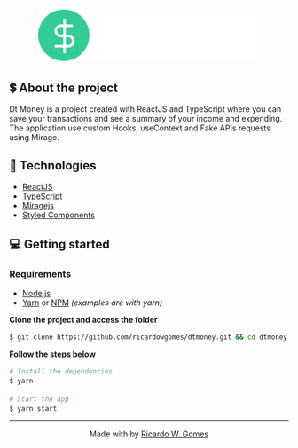 <h1 align="center">
  <img alt="dtmoney" title="dtmoney" width="400px"  src="src/assets/logo.svg" />
</h1>

## 💲 About the project

Dt Money is a project created with ReactJS and TypeScript where you can save your transactions and see a summary of your income and expending.
The application use custom Hooks, useContext and Fake APIs requests using Mirage.

## 🚀 Technologies

- [ReactJS](https://reactjs.org/)
- [TypeScript](https://www.typescriptlang.org/)
- [Miragejs](https://miragejs.com/)
- [Styled Components](https://styled-components.com/)

## 💻 Getting started

### Requirements

- [Node.js](https://nodejs.org/en/)
- [Yarn](https://classic.yarnpkg.com/) or [NPM](https://www.npmjs.com/) _(examples are with yarn)_

**Clone the project and access the folder**

```bash
$ git clone https://github.com/ricardowgomes/dtmoney.git && cd dtmoney
```

**Follow the steps below**

```bash
# Install the dependencies
$ yarn

# Start the app
$ yarn start
```

---

<p align="center">
  Made with by <a href="https://www.linkedin.com/in/ricardowgomes/">Ricardo W. Gomes</a>
</p>